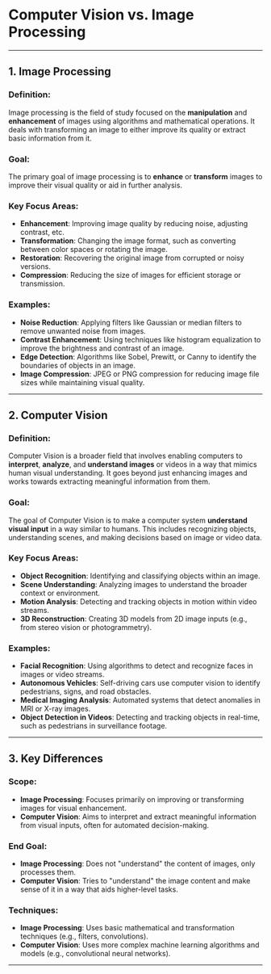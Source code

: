 # **Computer Vision vs. Image Processing**

---

## **1. Image Processing**

### **Definition**:
Image processing is the field of study focused on the **manipulation** and **enhancement** of images using algorithms and mathematical operations. It deals with transforming an image to either improve its quality or extract basic information from it.

### **Goal**:
The primary goal of image processing is to **enhance** or **transform** images to improve their visual quality or aid in further analysis.

### **Key Focus Areas**:
- **Enhancement**: Improving image quality by reducing noise, adjusting contrast, etc.
- **Transformation**: Changing the image format, such as converting between color spaces or rotating the image.
- **Restoration**: Recovering the original image from corrupted or noisy versions.
- **Compression**: Reducing the size of images for efficient storage or transmission.

### **Examples**:
- **Noise Reduction**: Applying filters like Gaussian or median filters to remove unwanted noise from images.
- **Contrast Enhancement**: Using techniques like histogram equalization to improve the brightness and contrast of an image.
- **Edge Detection**: Algorithms like Sobel, Prewitt, or Canny to identify the boundaries of objects in an image.
- **Image Compression**: JPEG or PNG compression for reducing image file sizes while maintaining visual quality.

---

## **2. Computer Vision**

### **Definition**:
Computer Vision is a broader field that involves enabling computers to **interpret**, **analyze**, and **understand images** or videos in a way that mimics human visual understanding. It goes beyond just enhancing images and works towards extracting meaningful information from them.

### **Goal**:
The goal of Computer Vision is to make a computer system **understand visual input** in a way similar to humans. This includes recognizing objects, understanding scenes, and making decisions based on image or video data.

### **Key Focus Areas**:
- **Object Recognition**: Identifying and classifying objects within an image.
- **Scene Understanding**: Analyzing images to understand the broader context or environment.
- **Motion Analysis**: Detecting and tracking objects in motion within video streams.
- **3D Reconstruction**: Creating 3D models from 2D image inputs (e.g., from stereo vision or photogrammetry).

### **Examples**:
- **Facial Recognition**: Using algorithms to detect and recognize faces in images or video streams.
- **Autonomous Vehicles**: Self-driving cars use computer vision to identify pedestrians, signs, and road obstacles.
- **Medical Imaging Analysis**: Automated systems that detect anomalies in MRI or X-ray images.
- **Object Detection in Videos**: Detecting and tracking objects in real-time, such as pedestrians in surveillance footage.

---

## **3. Key Differences**

### **Scope**:
- **Image Processing**: Focuses primarily on improving or transforming images for visual enhancement.
- **Computer Vision**: Aims to interpret and extract meaningful information from visual inputs, often for automated decision-making.

### **End Goal**:
- **Image Processing**: Does not "understand" the content of images, only processes them.
- **Computer Vision**: Tries to "understand" the image content and make sense of it in a way that aids higher-level tasks.

### **Techniques**:
- **Image Processing**: Uses basic mathematical and transformation techniques (e.g., filters, convolutions).
- **Computer Vision**: Uses more complex machine learning algorithms and models (e.g., convolutional neural networks).

---